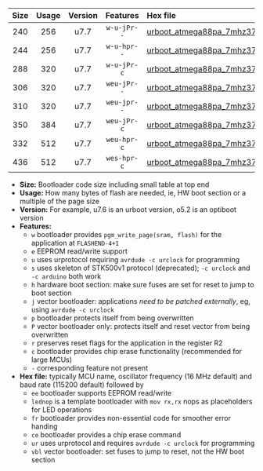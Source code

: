 |Size|Usage|Version|Features|Hex file|
|:-:|:-:|:-:|:-:|:--|
|240|256|u7.7|`w-u-jPr--`|[urboot_atmega88pa_7mhz3728_230400bps_lednop_ur_vbl.hex](https://raw.githubusercontent.com/stefanrueger/urboot.hex/main/mcus/atmega88pa/fcpu_7mhz3728/230400_bps/urboot_atmega88pa_7mhz3728_230400bps_lednop_ur_vbl.hex)|
|244|256|u7.7|`w-u-hpr--`|[urboot_atmega88pa_7mhz3728_230400bps_lednop_fr_ur.hex](https://raw.githubusercontent.com/stefanrueger/urboot.hex/main/mcus/atmega88pa/fcpu_7mhz3728/230400_bps/urboot_atmega88pa_7mhz3728_230400bps_lednop_fr_ur.hex)|
|288|320|u7.7|`w-u-jPr-c`|[urboot_atmega88pa_7mhz3728_230400bps_lednop_fr_ce_ur_vbl.hex](https://raw.githubusercontent.com/stefanrueger/urboot.hex/main/mcus/atmega88pa/fcpu_7mhz3728/230400_bps/urboot_atmega88pa_7mhz3728_230400bps_lednop_fr_ce_ur_vbl.hex)|
|306|320|u7.7|`weu-jPr--`|[urboot_atmega88pa_7mhz3728_230400bps_ee_lednop_ur_vbl.hex](https://raw.githubusercontent.com/stefanrueger/urboot.hex/main/mcus/atmega88pa/fcpu_7mhz3728/230400_bps/urboot_atmega88pa_7mhz3728_230400bps_ee_lednop_ur_vbl.hex)|
|310|320|u7.7|`weu-jpr--`|[urboot_atmega88pa_7mhz3728_230400bps_ee_lednop_fr_ur_vbl.hex](https://raw.githubusercontent.com/stefanrueger/urboot.hex/main/mcus/atmega88pa/fcpu_7mhz3728/230400_bps/urboot_atmega88pa_7mhz3728_230400bps_ee_lednop_fr_ur_vbl.hex)|
|350|384|u7.7|`weu-jPr-c`|[urboot_atmega88pa_7mhz3728_230400bps_ee_lednop_fr_ce_ur_vbl.hex](https://raw.githubusercontent.com/stefanrueger/urboot.hex/main/mcus/atmega88pa/fcpu_7mhz3728/230400_bps/urboot_atmega88pa_7mhz3728_230400bps_ee_lednop_fr_ce_ur_vbl.hex)|
|332|512|u7.7|`weu-hpr-c`|[urboot_atmega88pa_7mhz3728_230400bps_ee_lednop_fr_ce_ur.hex](https://raw.githubusercontent.com/stefanrueger/urboot.hex/main/mcus/atmega88pa/fcpu_7mhz3728/230400_bps/urboot_atmega88pa_7mhz3728_230400bps_ee_lednop_fr_ce_ur.hex)|
|436|512|u7.7|`wes-hpr-c`|[urboot_atmega88pa_7mhz3728_230400bps_ee_lednop_fr_ce.hex](https://raw.githubusercontent.com/stefanrueger/urboot.hex/main/mcus/atmega88pa/fcpu_7mhz3728/230400_bps/urboot_atmega88pa_7mhz3728_230400bps_ee_lednop_fr_ce.hex)|

- **Size:** Bootloader code size including small table at top end
- **Usage:** How many bytes of flash are needed, ie, HW boot section or a multiple of the page size
- **Version:** For example, u7.6 is an urboot version, o5.2 is an optiboot version
- **Features:**
  + `w` bootloader provides `pgm_write_page(sram, flash)` for the application at `FLASHEND-4+1`
  + `e` EEPROM read/write support
  + `u` uses urprotocol requiring `avrdude -c urclock` for programming
  + `s` uses skeleton of STK500v1 protocol (deprecated); `-c urclock` and `-c arduino` both work
  + `h` hardware boot section: make sure fuses are set for reset to jump to boot section
  + `j` vector bootloader: applications *need to be patched externally*, eg, using `avrdude -c urclock`
  + `p` bootloader protects itself from being overwritten
  + `P` vector bootloader only: protects itself and reset vector from being overwritten
  + `r` preserves reset flags for the application in the register R2
  + `c` bootloader provides chip erase functionality (recommended for large MCUs)
  + `-` corresponding feature not present
- **Hex file:** typically MCU name, oscillator frequency (16 MHz default) and baud rate (115200 default) followed by
  + `ee` bootloader supports EEPROM read/write
  + `lednop` is a template bootloader with `mov rx,rx` nops as placeholders for LED operations
  + `fr` bootloader provides non-essential code for smoother error handing
  + `ce` bootloader provides a chip erase command
  + `ur` uses urprotocol and requires `avrdude -c urclock` for programming
  + `vbl` vector bootloader: set fuses to jump to reset, not the HW boot section

